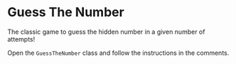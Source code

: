 # Guess The Number

The classic game to guess the hidden number in a given number of attempts!

Open the `GuessTheNumber` class and follow the instructions in the comments.
